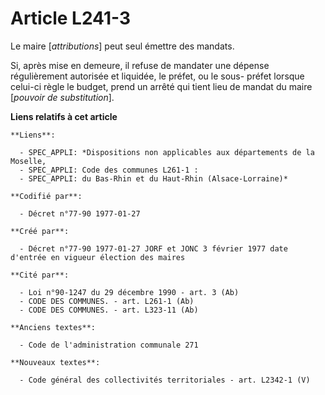 # Article L241-3

Le maire [*attributions*] peut seul émettre des mandats. 

Si, après mise en demeure, il refuse de mandater une dépense régulièrement autorisée et liquidée, le préfet, ou le sous-
préfet lorsque celui-ci règle le budget, prend un arrêté qui tient lieu de mandat du maire [*pouvoir de substitution*].

**Liens relatifs à cet article**

	**Liens**:

	  - SPEC_APPLI: *Dispositions non applicables aux départements de la Moselle,
	  - SPEC_APPLI: Code des communes L261-1 :
	  - SPEC_APPLI: du Bas-Rhin et du Haut-Rhin (Alsace-Lorraine)*

	**Codifié par**:

	  - Décret n°77-90 1977-01-27

	**Créé par**:

	  - Décret n°77-90 1977-01-27 JORF et JONC 3 février 1977 date d'entrée en vigueur élection des maires

	**Cité par**:

	  - Loi n°90-1247 du 29 décembre 1990 - art. 3 (Ab)
	  - CODE DES COMMUNES. - art. L261-1 (Ab)
	  - CODE DES COMMUNES. - art. L323-11 (Ab)

	**Anciens textes**:

	  - Code de l'administration communale 271

	**Nouveaux textes**:

	  - Code général des collectivités territoriales - art. L2342-1 (V)
